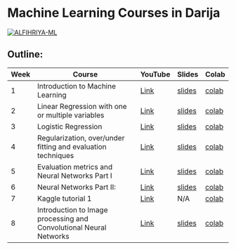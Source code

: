 # Machine Learning Courses in Darija

[![ALFIHRIYA-ML](https://scontent-cdt1-1.xx.fbcdn.net/v/t1.0-9/105051599_1693362157496748_2913223290986831394_o.jpg?_nc_cat=105&_nc_sid=825194&_nc_ohc=Fyh5aX3X-WkAX9m8oPO&_nc_ht=scontent-cdt1-1.xx&oh=1d93e2f58d01c846ef7f39a0bcc6b195&oe=5F2C1FBF)](https://www.youtube.com/playlist?list=PLXH8lluXIxcyzlE3swQ1AlubfKbr6frcj)

## Outline:

| Week | Course | YouTube | Slides | Colab | 
| --- | --- | --- | --- | --- | 
| 1 | Introduction to Machine Learning | [Link](https://youtu.be/Yj3_ey9-l84) | [slides]() | [colab]() | 
| 2 | Linear Regression with one or multiple variables | [Link](https://youtu.be/Yj3_ey9-l84) | [slides]() | [colab]() | 
| 3 | Logistic Regression | [Link](https://youtu.be/Yj3_ey9-l84) | [slides]() | [colab]() | 
| 4 | Regularization, over/under fitting and evaluation techniques | [Link](https://youtu.be/Yj3_ey9-l84) | [slides]() | [colab]() |  
| 5 | Evaluation metrics and Neural Networks Part I | [Link](https://youtu.be/Yj3_ey9-l84) | [slides]() | [colab]() | 
| 6 | Neural Networks Part II: | [Link](https://youtu.be/Yj3_ey9-l84) | [slides](https://docs.google.com/presentation/d/1kTdqUaGsTYd0nUivisZalbyGWUW8qHY9YkstD0IH7Gc/) | [colab](https://colab.research.google.com/drive/1bvDzkd57tjvUX6xkKoDmD3xXusKmEi-Y?usp=sharing) | 
| 7 | Kaggle tutorial 1| [Link](https://youtu.be/F5TxNCyV4tY) | N/A | [colab](https://colab.research.google.com/drive/1mPmgia5e4ex7lQepDZ8ajyGlVPK4nTFT?usp=sharing) |  
| 8 | Introduction to Image processing and Convolutional Neural Networks | [Link](https://youtu.be/Yj3_ey9-l84) | [slides](https://docs.google.com/presentation/d/17AUhKXEi8FPzot5OPXT4Nrx4oVqVHZtydvsc8v91JJM/edit?usp=sharing) | [colab](https://colab.research.google.com/drive/1EhC0tqApqKDo4qVV6MZWRslzQFYaXyBu?usp=sharing) | 


